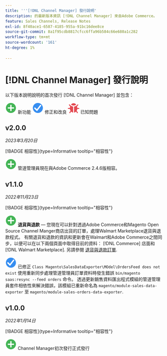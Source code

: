 ```yaml
---
title: '''[!DNL Channel Manager] 發行說明'
description: 的最新版本資訊 [!DNL Channel Manager] 來自Adobe Commerce。
feature: Sales Channels, Release Notes
exl-id: 8f40ace1-6587-4185-955a-91bc16dee8ce
source-git-commit: 8a1f95cdb8817cfcc6ffa96b584c66e680a1c282
workflow-type: tm+mt
source-wordcount: '161'
ht-degree: 1%

---
```


# [!DNL Channel Manager] 發行說明

以下版本說明說明的首次發行 [!DNL Channel Manager] 並包含：

![新增](../assets/new.svg) 新功能
![已修正的問題](../assets/fix.svg) 修正和改良
![已知問題](../assets/bug.svg) 已知問題


## v2.0.0

*2023年3月20日*

[!BADGE 相容性]{type=Informative tooltip="相容性"}

![新增](../assets/new.svg)<!--CHAN-5893--> 管道管理員現在與Adobe Commerce 2.4.6版相容。

## v1.1.0

*2022年11月23日*

[!BADGE 相容性]{type=Informative tooltip="相容性"}

![新增](../assets/new.svg)<!--CHAN-5204--> **退貨與退款** — 您現在可以針對透過Adobe Commerce和Magento Open Source Channel Manger商店出貨的訂單，處理Walmart Marketplace退貨與退款程式。 有關退貨和退款的資訊和更新會在Walmart和Adobe Commerce之間同步，以便可以在以下兩個頁面中取得目前的資料： [!DNL Commerce] 店面和 [!DNL Walmart Marketplace]. 另請參閱 [退貨與退款訂單](return-refund-orders.md).

![固定](../assets/fix.svg)<!--CHAN-5661--> 已修正 `Class Magento\SalesDataExporter\MOdel\OrdersFeed does not exist` 使用重新同步處理管道管理員訂單資料時發生錯誤 `bin/magento saas:resync --feed orders` 命令。 透過更新銷售資料匯出程式模組的管道管理員套件相依性來解決錯誤，該模組已重新命名為 `magento/module-sales-data-exporter` 至 `magento/module-sales-orders-data-exporter`.

## v1.0.0

*2022年1月14日*

[!BADGE 相容性]{type=Informative tooltip="相容性"}

![新增](../assets/new.svg) Channel Manager初次發行正式發行

